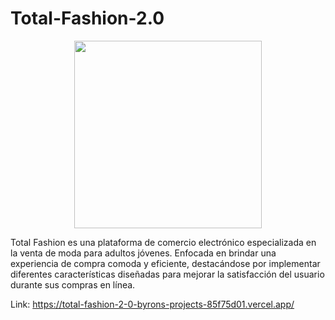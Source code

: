 # Total-Fashion-2.0

<div style="text-align: center;">
	<img src="https://ibb.co/PxhB2rz" width="300px" height="300px">
	<br>
</div>

Total Fashion es una plataforma de comercio electrónico especializada en la venta de moda para adultos jóvenes. Enfocada en brindar una experiencia de compra comoda y eficiente, destacándose por implementar diferentes características diseñadas para mejorar la satisfacción del usuario durante sus compras en línea.


Link: https://total-fashion-2-0-byrons-projects-85f75d01.vercel.app/ 
